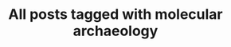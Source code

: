 ---
layout: tag
title: "All posts tagged with molecular archaeology"
permalink: /weblog/tags/molecular-archaeology/
taxonomy: molecular archaeology
---
